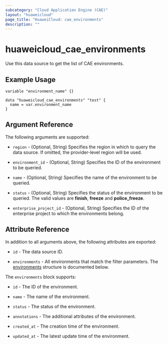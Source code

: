 ```yaml
---
subcategory: "Cloud Application Engine (CAE)"
layout: "huaweicloud"
page_title: "HuaweiCloud: cae_environments"
description: ""
---
```


# huaweicloud_cae_environments

Use this data source to get the list of CAE environments.

## Example Usage

```hcl
variable "environment_name" {}

data "huaweicloud_cae_environments" "test" {
  name = var.environment_name
}
```

## Argument Reference

The following arguments are supported:

* `region` - (Optional, String) Specifies the region in which to query the data source.
  If omitted, the provider-level region will be used.

* `environment_id` - (Optional, String) Specifies the ID of the environment to be queried.

* `name` - (Optional, String) Specifies the name of the environment to be queried.

* `status` - (Optional, String) Specifies the status of the environment to be queried.
  The valid values are **finish**, **freeze** and **police_freeze**.

* `enterprise_project_id` - (Optional, String) Specifies the ID of the enterprise project to which the environments belong.

## Attribute Reference

In addition to all arguments above, the following attributes are exported:

* `id` - The data source ID.

* `environments` - All environments that match the filter parameters.
  The [environments](#CAE_environments) structure is documented below.

<a name="CAE_environments"></a>
The `environments` block supports:

* `id` - The ID of the environment.

* `name` - The name of the environment.

* `status` - The status of the environment.

* `annotations` - The additional attributes of the environment.

* `created_at` - The creation time of the environment.

* `updated_at` - The latest update time of the environment.
